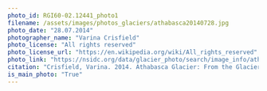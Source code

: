 ```yaml
---
photo_id: RGI60-02.12441_photo1
filename: /assets/images/photos_glaciers/athabasca20140728.jpg
photo_date: "28.07.2014"
photographer_name: "Varina Crisfield"
photo_license: "All rights reserved"
photo_license_url: "https://en.wikipedia.org/wiki/All_rights_reserved"
photo_link: "https://nsidc.org/data/glacier_photo/search/image_info/athabasca20140728?order=true"
citation: "Crisfield, Varina. 2014. Athabasca Glacier: From the Glacier Photograph Collection. Boulder, Colorado USA: National Snow and Ice Data Center. Digital media."
is_main_photo: "True"
---
```

